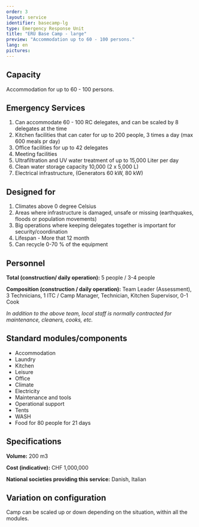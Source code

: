 ```yaml
---
order: 3
layout: service
identifier: basecamp-lg
type: Emergency Response Unit
title: "ERU Base Camp - large"
preview: "Accommodation up to 60 - 100 persons."
lang: en
pictures:
---
```


## Capacity

Accommodation for up to 60 - 100 persons.

## Emergency Services

1. Can accommodate 60 - 100 RC delegates, and can be scaled by 8 delegates at the time
2. Kitchen facilities that can cater for up to 200 people, 3 times a day (max 600 meals pr day)
3. Office facilities for up to 42 delegates
4. Meeting facilities
5. Ultrafiltration and UV water treatment of up to 15,000 Liter per day
6. Clean water storage capacity 10,000 (2 x 5,000 L)
7. Electrical infrastructure, (Generators 60 kW, 80 kW)

## Designed for

1. Climates above 0 degree Celsius
2. Areas where infrastructure is damaged, unsafe or missing (earthquakes, floods or population movements)
3. Big operations where keeping delegates together is important for security/coordination
4. Lifespan - More that 12 month
5. Can recycle 0-70 % of the equipment

## Personnel

**Total (construction/ daily operation):** 5 people / 3-4 people

**Composition (construction / daily operation):** Team Leader (Assessment), 3 Technicians, 1 ITC / Camp Manager, Technician, Kitchen Supervisor, 0-1 Cook

_In addition to the above team, local staff is normally contracted for maintenance, cleaners, cooks, etc._

## Standard modules/components

- Accommodation
- Laundry
- Kitchen
- Leisure
- Office
- Climate
- Electricity
- Maintenance and tools
- Operational support
- Tents
- WASH
- Food for 80 people for 21 days

## Specifications

**Volume:** 200 m3

**Cost (indicative):** CHF 1,000,000

**National societies providing this service:** Danish, Italian

## Variation on configuration

Camp can be scaled up or down depending on the situation, within all the modules.
